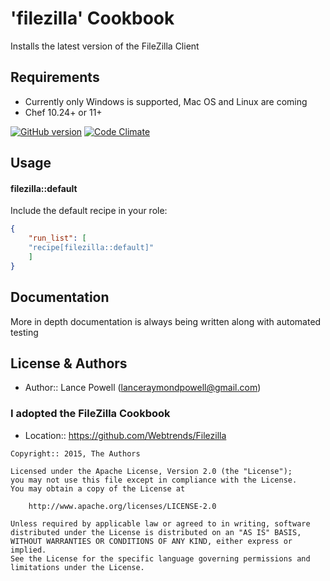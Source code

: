 'filezilla' Cookbook
====================
Installs the latest version of the FileZilla Client

Requirements
------------
* Currently only Windows is supported, Mac OS and Linux are coming
* Chef 10.24+ or 11+

[![GitHub version](https://badge.fury.io/gh/lancepowell%2FFileZilla.svg)](http://badge.fury.io/gh/lancepowell%2FFileZilla)
[![Code Climate](https://codeclimate.com/github/lancepowell/FileZilla/badges/gpa.svg)](https://codeclimate.com/github/lancepowell/FileZilla)

Usage
-----

#### filezilla::default

Include the default recipe in your role:

```json
{
	"run_list": [
	"recipe[filezilla::default]"
	]
}
```

Documentation
-------------
More in depth documentation is always being written along with automated testing

License & Authors
-----------------
- Author:: Lance Powell (lanceraymondpowell@gmail.com)

### I adopted the FileZilla Cookbook
- Location:: https://github.com/Webtrends/Filezilla

```text
Copyright:: 2015, The Authors

Licensed under the Apache License, Version 2.0 (the "License");
you may not use this file except in compliance with the License.
You may obtain a copy of the License at

    http://www.apache.org/licenses/LICENSE-2.0

Unless required by applicable law or agreed to in writing, software
distributed under the License is distributed on an "AS IS" BASIS,
WITHOUT WARRANTIES OR CONDITIONS OF ANY KIND, either express or implied.
See the License for the specific language governing permissions and
limitations under the License.